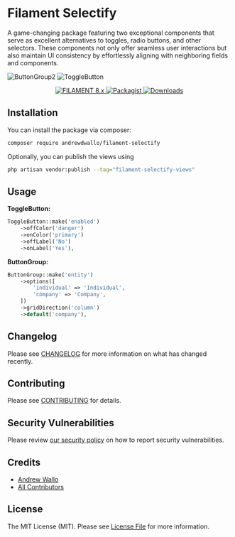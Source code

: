 # Filament Selectify

A game-changing package featuring two exceptional components that serve as excellent alternatives to toggles, radio buttons, and other selectors. These components not only offer seamless user interactions but also maintain UI consistency by effortlessly aligning with neighboring fields and components.

![ButtonGroup2](https://github.com/andrewdwallo/filament-selectify/assets/104294090/053194af-cc0f-471d-ab0d-c4b6753c49ae)
![ToggleButton](https://github.com/andrewdwallo/filament-selectify/assets/104294090/08f7439c-c20d-4d1b-b105-a71d08cc5c94)

<p align="center">
    <a href="https://filamentadmin.com/docs/2.x/admin/installation">
        <img alt="FILAMENT 8.x" src="https://img.shields.io/badge/FILAMENT-2.x-EBB304?style=for-the-badge">
    </a>
    <a href="https://packagist.org/packages/andrewdwallo/filament-companies">
        <img alt="Packagist" src="https://img.shields.io/packagist/v/andrewdwallo/filament-companies.svg?style=for-the-badge&logo=packagist">
    </a>
    <a href="https://packagist.org/packages/andrewdwallo/filament-companies">
        <img alt="Downloads" src="https://img.shields.io/packagist/dt/andrewdwallo/filament-companies?color=red&style=for-the-badge" >
    </a>
</p>

## Installation

You can install the package via composer:

```bash
composer require andrewdwallo/filament-selectify
```

Optionally, you can publish the views using

```bash
php artisan vendor:publish --tag="filament-selectify-views"
```

## Usage

**ToggleButton:**
```php
ToggleButton::make('enabled')
    ->offColor('danger')
    ->onColor('primary')
    ->offLabel('No')
    ->onLabel('Yes'),
```

**ButtonGroup:**
```php
ButtonGroup::make('entity')
    ->options([
        'individual' => 'Individual',
        'company' => 'Company',
    ])
    ->gridDirection('column')
    ->default('company'),
```

## Changelog

Please see [CHANGELOG](CHANGELOG.md) for more information on what has changed recently.

## Contributing

Please see [CONTRIBUTING](CONTRIBUTING.md) for details.

## Security Vulnerabilities

Please review [our security policy](../../security/policy) on how to report security vulnerabilities.

## Credits

- [Andrew Wallo](https://github.com/andrewdwallo)
- [All Contributors](../../contributors)

## License

The MIT License (MIT). Please see [License File](LICENSE.md) for more information.
